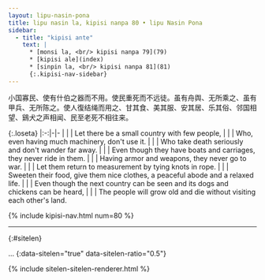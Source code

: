 ```yaml
---
layout: lipu-nasin-pona
title: lipu nasin la, kipisi nanpa 80 • lipu Nasin Pona
sidebar:
  - title: "kipisi ante"
    text: |
      * [monsi la, <br/> kipisi nanpa 79](79)
      * [kipisi ale](index)
      * [sinpin la, <br/> kipisi nanpa 81](81)
      {:.kipisi-nav-sidebar}
---
```


小国寡民、使有什伯之器而不用。使民重死而不远徒。虽有舟舆、无所乘之、虽有甲兵、无所陈之。使人復结绳而用之、甘其食、美其服、安其居、乐其俗、邻国相 望、鷄犬之声相闻、民至老死不相往来。

{:.loseta}
|:-:|-|-
|  |  | Let there be a small country with few people,
|  |  | Who, even having much machinery, don't use it.
|  |  | Who take death seriously and don't wander far away.
|  |  | Even though they have boats and carriages, they never ride in them.
|  |  | Having armor and weapons, they never go to war.
|  |  | Let them return to measurement by tying knots in rope.
|  |  | Sweeten their food, give them nice clothes, a peaceful abode and a relaxed life.
|  |  | Even though the next country can be seen and its dogs and chickens can be heard,
|  |  | The people will grow old and die without visiting each other's land.

{% include kipisi-nav.html num=80 %}

-------
{:#sitelen}

...
{:data-sitelen="true" data-sitelen-ratio="0.5"}

{% include sitelen-sitelen-renderer.html %}
